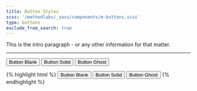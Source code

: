 ```yaml
---
title: Button Styles
scss: '/methodlabs/_sass/components/m-buttons.scss'
type: buttons
exclude_from_search: true
---
```


This is the intro paragraph - or any other information for that matter.

- - -

<!-- 
	* THIS IS THE LIVE CODE SAMPLE 
	* ANY CODE USED HERE WILL DISPLAY AS IT WOULD ON A WEBSITE
-->

<button class="mi-button blank">Button Blank</button>
<button class="mi-button button-primary">Button Solid</button>
<button class="mi-button ghost">Button Ghost</button>



<!-- THIS IS THE HTML CODE EXAMPLE -->
{% highlight html %}
<button class="mi-button blank">Button Blank</button>
<button class="mi-button button-primary">Button Solid</button>
<button class="mi-button ghost">Button Ghost</button>
{% endhighlight %}
